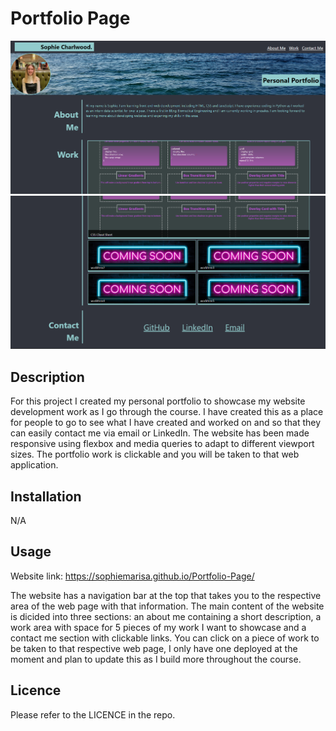 # Portfolio Page 

![Screenshot of first half of the website](/images/websnip1.png)
![Screenshot of first half of the website](/images/websnip2.png)

## Description

For this project I created my personal portfolio to showcase my website development work as I go through the course. I have created this as a place for people to go to see what I have created and worked on and so that they can easily contact me via email or LinkedIn. The website has been made responsive using flexbox and media queries to adapt to different viewport sizes. The portfolio work is clickable and you will be taken to that web application. 

## Installation 

N/A

## Usage

Website link: https://sophiemarisa.github.io/Portfolio-Page/

The website has a navigation bar at the top that takes you to the respective area of the web page with that information. The main content of the website is dicided into three sections: an about me containing a short description, a work area with space for 5 pieces of my work I want to showcase and a contact me section with clickable links. You can click on a piece of work to be taken to that respective web page, I only have one deployed at the moment and plan to update this as I build more throughout the course. 

## Licence 

Please refer to the LICENCE in the repo. 

